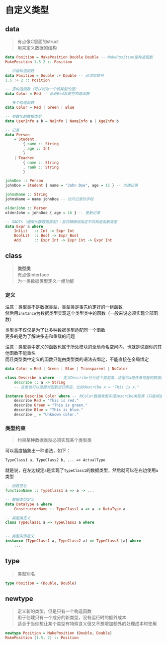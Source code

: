 ---
---

# 自定义类型

## data

>有点像C里面的struct  
>用来定义数据的结构

```haskell
data Position = MakePosition Double Double -- MakePosition是构造函数
MakePosition 1.5 2 :: Position

-- 中缀构造函数
data Position = Double :+ Double -- 必须加冒号
1.5 :+ 2 :: Position

-- 空构造函数（可以视为一个该类型的值）
data Color = Red -- 此处Red就是空构造函数

-- 多个构造函数
data Color = Red | Green | Blue

-- 参数化的数据类型
data UserInfo a b = NoInfo | NameInfo a | AgeInfo b

-- 记录
data Person
    = Student
        { name :: String
        , age :: Int
        }
    | Teacher
        { name :: String
        , rank :: String
        }

johnDoe :: Person
johnDoe = Student { name = "John Doe", age = 15 } -- 创建记录

johnsName :: String
johnsName = name johnDoe -- 访问记录的字段

olderJohn :: Person
olderJohn = johnDoe { age = 16 } -- 更新记录

-- GADTs（通用代数数据类型）：显式精确地指定不同构造函数类型
data Expr a where
    IntLit   :: Int -> Expr Int
    BoolLit  :: Bool -> Expr Bool
    Add      :: Expr Int -> Expr Int -> Expr Int
```

## class

>**类型类**  
>有点像interface  
>为一类数据类型定义一组功能

### 定义

注意：类型类不是数据类型，类型类是事先约定好的一组函数  
然后用`instance`为数据类型实现这个类型类中的函数（一般来说必须实现全部函数）

类型类不仅仅是为了让多种数据类型适配同一个函数  
更多的是为了解决多态和重载的问题

注意：类型类中定义的函数也属于所处模块的全局命名空间内，也就是说跟你的其他函数不能重名  
而且类型类中定义的函数只能由类型类的语法去绑定，不能直接在全局绑定

```haskell
data Color = Red | Green | Blue | Transparent | NoColor

class Describe a where -- 定义Describe行为这个类型类，这里的a是任意可能的数据类型
    describe :: a -> String
    -- 这里也可以直接对函数进行绑定，比如describe x = "This is x."

instance Describe Color where -- 为Color数据类型实现Describe类型类（只能绑定Describe中出现过的函数）
    describe Red = "This is red."
    describe Green = "This is green."
    describe Blue = "This is blue."
    describe _ = "Unknown color."
```

### 类型约束

>约束某种数据类型必须实现某个类型类

可以高度抽象出一种语法，如下：

```txt
TypeClass1 a, TypeClass2 b, ... => ActualType
```

就是说，在左边规定`a`是实现了`TypeClass1`的数据类型，然后就可以在右边使用`a`类型

```haskell
-- 函数签名
functionName :: TypeClass1 a => a -> ...

-- 数据类型定义
data DataType a where
    ConstructorName :: TypeClass1 a => a -> DataType a

-- 类型类定义
class TypeClass1 a => TypeClass2 a where
    ...

-- 类型实例定义
instance (TypeClass1 a, TypeClass2 a) => TypeClass3 [a] where
    ...
```

## type

>类型别名

```haskell
type Position = (Double, Double)
```

## newtype

>定义新的类型，但是只有一个构造函数  
>用于创建只有一个成分的新类型，没有运行时的额外成本  
>适合于当你想让某个类型有特殊含义但又不想增加额外的处理成本时使用

```haskell
newtype Position = MakePosition (Double, Double)
MakePosition (1.5, 2) :: Position
```
